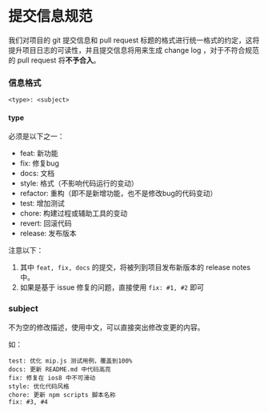 # 提交信息规范

我们对项目的 git 提交信息和 pull request 标题的格式进行统一格式的约定，这将提升项目日志的可读性，并且提交信息将用来生成 change log ，对于不符合规范的 pull request 将**不予合入**。

### 信息格式

```
<type>: <subject>
```

#### type

必须是以下之一：

- feat: 新功能
- fix: 修复bug
- docs: 文档
- style: 格式（不影响代码运行的变动）
- refactor: 重构（即不是新增功能，也不是修改bug的代码变动）
- test: 增加测试
- chore: 构建过程或辅助工具的变动
- revert: 回滚代码
- release: 发布版本

注意以下：

1. 其中 `feat, fix, docs` 的提交，将被列到项目发布新版本的 release notes 中。
2. 如果是基于 issue 修复的问题，直接使用 `fix: #1, #2` 即可

### subject

不为空的修改描述，使用中文，可以直接突出修改变更的内容。

如：

```
test: 优化 mip.js 测试用例，覆盖到100%
docs: 更新 README.md 中代码高亮
fix: 修复在 ios8 中不可滑动
style: 优化代码风格
chore: 更新 npm scripts 脚本名称
fix: #3, #4
```
